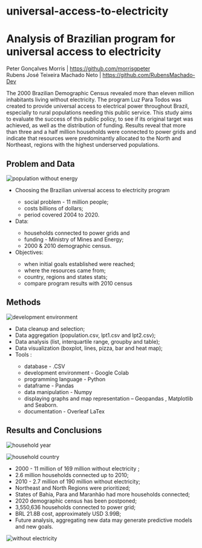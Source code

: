 # universal-access-to-electricity

# Analysis of Brazilian program for universal access to electricity

Peter Gonçalves Morris | https://github.com/morrisgpeter<br>
Rubens José Teixeira Machado Neto | https://github.com/RubensMachado-Dev<br> 

The 2000 Brazilian Demographic Census revealed more than eleven million inhabitants living without electricity. The program Luz Para Todos was created to provide universal access to electrical power throughout Brazil, especially to rural populations needing this public service. This study aims to evaluate the success of this public policy, to see if its original target was achieved, as well as the distribution of funding. Results reveal that more than three and a half million households were connected to power grids and indicate that resources were predominantly allocated to the North and Northeast, regions with the highest underserved populations.

## Problem and Data
![population without energy](https://user-images.githubusercontent.com/69020265/161004816-9ab17ed7-1bdd-4632-bd82-679995ffd2b8.png)

<ul>
  <li>Choosing the Brazilian universal access to electricity program</li>
  <ul>
    <li>social problem - 11 million people;</li>
    <li>costs billions of dollars;</li>
    <li>period covered 2004 to 2020.</li>
  </ul>
<li>Data:</li>
  <ul>
    <li>households connected to power grids and </li>
    <li>funding - Ministry of Mines and Energy;</li>
    <li>2000 & 2010 demographic census.</li>
  </ul>
<li>Objectives:</li>
  <ul>
    <li>when initial goals established were reached;</li>
    <li>where the resources came from;</li>
    <li>country, regions and states stats;</li>
    <li>compare program results with 2010 census</li>
  </ul>
</ul>

## Methods
![development environment](https://user-images.githubusercontent.com/69020265/161003416-9e6f99a3-6f4a-4887-9a7c-87ae529511cc.png)
<ul>
<li>Data cleanup and selection;</li>
<li>Data aggregation (population.csv, lpt1.csv and lpt2.csv);</li>
<li>Data analysis (list, interquartile range, groupby and table);</li>
<li>Data visualization (boxplot, lines, pizza, bar and heat map);</li>
<li>Tools :</li>
  <ul>
  <li>database - .CSV </li>
  <li>development environment - Google Colab</li>
  <li>programming language - Python </li>
  <li>dataframe - Pandas</li>
  <li>data manipulation - Numpy</li>
  <li>displaying graphs and map representation – Geopandas , Matplotlib and Seaborn.</li>
  <li>documentation - Overleaf LaTex</li>
  </ul>
</ul>

## Results and Conclusions
![household year](https://user-images.githubusercontent.com/69020265/161005663-6fcf7a2f-5df2-479d-99e8-a3ed2e53275d.png)

![household country](https://user-images.githubusercontent.com/69020265/161005804-6a41515e-d883-47de-ac86-1a5875a3eb25.png)

<ul>
  <li>2000 - 11 million of 169 million without electricity ;</li>
  <li>2.6 million households connected up to 2010;</li>
  <li>2010 - 2.7 million of 190 million without electricity;</li>
  <li>Northeast and North Regions were prioritized;</li>
  <li>States of Bahia, Para and Maranhão had more households connected;</li>
  <li>2020 demographic census has been postponed; </li>
  <li>3,550,636 households connected to power grid;</li>
  <li>BRL 21.8B cost, approximately USD 3.99B;</li>
  <li>Future analysis, aggregating new data may generate predictive models and new goals.</li>
</ul>

![without electricity](https://user-images.githubusercontent.com/69020265/161006578-5f52e61e-5708-4585-9258-a3324b059bdf.png)

